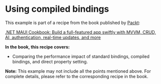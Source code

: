 # Using compiled bindings
This example is part of a recipe from the book published by [Packt](https://www.packtpub.com/en-us?utm_source=github):

[.NET MAUI Cookbook: Build a full-featured app swiftly with MVVM, CRUD, AI, authentication, real-time updates, and more](https://www.packtpub.com/en-IT/product/net-maui-cookbook-9781835464625)

**In the book, this recipe covers:**
- Comparing the performance impact of standard bindings, compiled bindings, and direct property setting.

**Note:** This example may not include all the points mentioned above. For complete details, please refer to the corresponding recipe in the book.